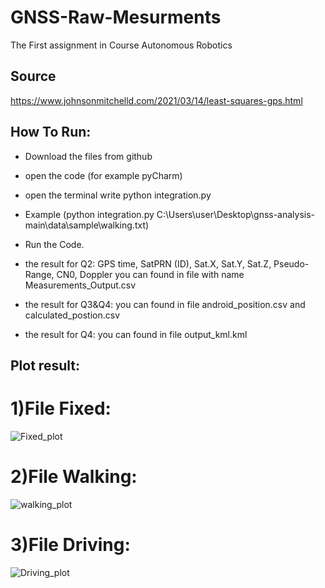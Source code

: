 # GNSS-Raw-Mesurments
The First assignment in Course Autonomous Robotics
## Source
https://www.johnsonmitchelld.com/2021/03/14/least-squares-gps.html


## How To Run:
* Download the files from github
* open the code (for example pyCharm)
* open the terminal write python integration.py
* Example (python integration.py C:\\Users\\user\\Desktop\\gnss-analysis-main\\data\\sample\\walking.txt)
* Run the Code.

* the result for Q2:
GPS time, SatPRN (ID), Sat.X, Sat.Y, Sat.Z, Pseudo-Range, CN0, Doppler 
 you can found in file with name Measurements_Output.csv
* the result for Q3&Q4:
you can found in file android_position.csv and calculated_postion.csv
* the result for Q4:
you can found in file output_kml.kml




## Plot result:

# 1)File Fixed:

![Fixed_plot](https://github.com/IbrahemHurani/GNSS-Raw-Mesurments/assets/86603326/bf476885-72c9-42bb-830e-357179e702b5)

# 2)File Walking:

![walking_plot](https://github.com/IbrahemHurani/GNSS-Raw-Mesurments/assets/86603326/c4b02a4d-a143-456c-a85b-93f0d3287c7a)

# 3)File Driving:
![Driving_plot](https://github.com/IbrahemHurani/GNSS-Raw-Mesurments/assets/86603326/34115547-dcbd-4b72-9249-58fa7fb9c730)



